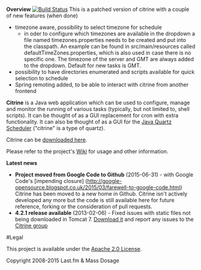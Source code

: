 **Overview**
[![Build Status](https://travis-ci.org/choss/citrine-scheduler.svg)](https://travis-ci.org/choss/citrine-scheduler)
This is a patched version of citrine with a couple of new features (when done)

* timezone aware, possibility to select timezone for schedule
  * in oder to configure which timezones are available in the dropdown a file named timezones.properties needs to be created and put into the classpath. An example can be found in src/main/resources called defaultTimeZones.properties, which is also used in case there is no specific one. The timezone of the server and GMT are always added to the dropdown. Default for new tasks is GMT.
* possibility to have directories enumerated and scripts available for quick selection to schedule
* Spring remoting added, to be able to interact with citrine from another frontend


**Citrine** is a Java web application which can be used to configure, manage and monitor the running of various tasks (typically, but not limited to, shell scripts). It can be thought of as a GUI replacement for cron with extra functionality. It can also be thought of as a GUI for the [Java Quartz Scheduler](http://quartz-scheduler.org/) ("citrine" is a type of quartz).

Citrine can be [downloaded here](https://code.google.com/p/citrine-scheduler/downloads/list).

Please refer to the project's [Wiki](https://github.com/massdosage/citrine-scheduler/wiki) for usage and other information.

**Latest news**
* **Project moved from Google Code to Github** (2015-06-31) - with Google Code's [impending closure] (http://google-opensource.blogspot.co.uk/2015/03/farewell-to-google-code.html) 
Citrine has been moved to a new home in Github. Citrine isn't actively developed any more but the code is still available here for future reference, forking or the consideration of pull requests.
* **4.2.1 release available** (2013-02-06) - Fixed issues with static files not being downloaded in Tomcat 7. [Download it](http://code.google.com/p/citrine-scheduler/downloads/list) and report any issues to the [Citrine group](http://groups.google.com/group/citrine-scheduler)

#Legal

This project is available under the [Apache 2.0 License](http://www.apache.org/licenses/LICENSE-2.0.html).

Copyright 2008-2015 Last.fm & Mass Dosage
